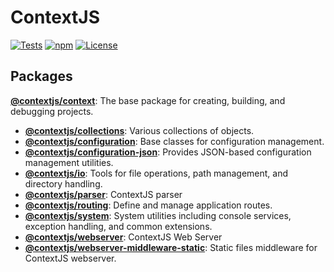 # ContextJS

[![Tests](https://github.com/contextjs/context/actions/workflows/tests.yaml/badge.svg?branch=main)](https://github.com/contextjs/context/actions/workflows/tests.yaml)
[![npm](https://badgen.net/npm/v/@contextjs/context?cache=300)](https://www.npmjs.com/package/@contextjs/context)
[![License](https://badgen.net/static/license/MIT)](https://github.com/contextjs/context/blob/main/LICENSE)

## Packages  

**[@contextjs/context](https://github.com/contextjs/context/tree/main/src/context)**: The base package for creating, building, and debugging projects.

- **[@contextjs/collections](https://github.com/contextjs/context/tree/main/src/collections)**: Various collections of objects.
- **[@contextjs/configuration](https://github.com/contextjs/context/tree/main/src/configuration)**: Base classes for configuration management.
- **[@contextjs/configuration-json](https://github.com/contextjs/context/tree/main/src/configuration-json)**: Provides JSON-based configuration management utilities.
- **[@contextjs/io](https://github.com/contextjs/context/tree/main/src/io)**: Tools for file operations, path management, and directory handling.
- **[@contextjs/parser](https://github.com/contextjs/context/tree/main/src/parser)**: ContextJS parser
- **[@contextjs/routing](https://github.com/contextjs/context/tree/main/src/routing)**: Define and manage application routes.
- **[@contextjs/system](https://github.com/contextjs/context/tree/main/src/system)**: System utilities including console services, exception handling, and common extensions.
- **[@contextjs/webserver](https://github.com/contextjs/context/tree/main/src/webserver)**: ContextJS Web Server
- **[@contextjs/webserver-middleware-static](https://github.com/contextjs/context/tree/main/src/webserver-middleware-static)**: Static files middleware for ContextJS webserver.